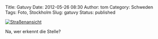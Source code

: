 Title: Gatuvy
Date: 2012-05-26 08:30
Author: tom
Category: Schweden
Tags: Foto, Stockholm
Slug: gatuvy
Status: published

[![Straßenansicht](http://www.fiket.de/pic/gatuvykungsan_s.jpg "Straßenansicht")](http://www.fiket.de/pic/gatuvykungsan_l.jpg)

Na, wer erkennt die Stelle?

